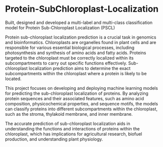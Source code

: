 # Protein-SubChloroplast-Localization

Built, designed and developed a multi-label and multi-class classification model for Protein Sub-Chloroplast Localization (PSCL)

Protein sub-chloroplast localization prediction is a crucial task in genomics and bioinformatics. Chloroplasts are organelles found in plant cells and are responsible for various essential biological processes, including photosynthesis and synthesis of amino acids and fatty acids. Proteins targeted to the chloroplast must be correctly localized within its subcompartments to carry out specific functions effectively. Sub-chloroplast localization prediction aims to determine the exact subcompartments within the chloroplast where a protein is likely to be located.

This project focuses on developing and deploying machine learning models for predicting the sub-chloroplast localization of proteins. By analyzing protein sequences and their associated features, such as amino acid composition, physicochemical properties, and sequence motifs, the models can classify proteins into different subcompartments within the chloroplast, such as the stroma, thylakoid membrane, and inner membrane.

The accurate prediction of sub-chloroplast localization aids in understanding the functions and interactions of proteins within the chloroplast, which has implications for agricultural research, biofuel production, and understanding plant physiology.
